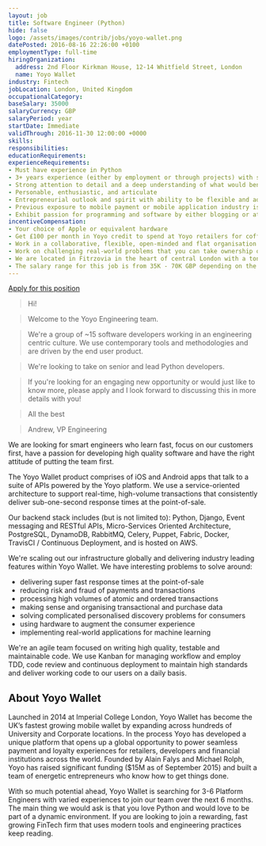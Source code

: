 ```yaml
---
layout: job
title: Software Engineer (Python)
hide: false
logo: /assets/images/contrib/jobs/yoyo-wallet.png
datePosted: 2016-08-16 22:26:00 +0100
employmentType: full-time
hiringOrganization:
  address: 2nd Floor Kirkman House, 12-14 Whitfield Street, London
  name: Yoyo Wallet
industry: Fintech
jobLocation: London, United Kingdom
occupationalCategory:
baseSalary: 35000
salaryCurrency: GBP
salaryPeriod: year
startDate: Immediate
validThrough: 2016-11-30 12:00:00 +0000
skills:
responsibilities:
educationRequirements:
experienceRequirements:
- Must have experience in Python
- 3+ years experience (either by employment or through projects) with some of the technologies and processes we use (Django, PostgreSQL, DynamoDB, RabbitMQ, Nginx, Celery, Puppet, Fabric, Docker, AWS, Kanban, TDD, GoCD, etc)
- Strong attention to detail and a deep understanding of what would benefit our users most
- Personable, enthusiastic, and articulate
- Entrepreneurial outlook and spirit with ability to be flexible and adaptable in a changing environment
- Previous exposure to mobile payment or mobile application industry is an asset
- Exhibit passion for programming and software by either blogging or attending coding conferences or meet-ups (big plus if you've contributed to open-source software)
incentiveCompensation:
- Your choice of Apple or equivalent hardware
- Get £100 per month in Yoyo credit to spend at Yoyo retailers for coffee, tea, and lunch which helps us continuously test our own features
- Work in a collaborative, flexible, open-minded and flat organisation
- Work on challenging real-world problems that you can take ownership of
- We are located in Fitrzovia in the heart of central London with a ton of great food, coffee and bars/pubs within a 2min walking distance
- The salary range for this job is from 35K - 70K GBP depending on the experience level (junior to senior)
---
```

[Apply for this position](https://yoyo.workable.com/jobs/281666)

> Hi!

> Welcome to the Yoyo Engineering team.

> We're a group of ~15 software developers working in an engineering centric culture. We use contemporary tools and methodologies and are driven by the end user product.

> We're looking to take on senior and lead Python developers.

> If you're looking for an engaging new opportunity or would just like to know more, please apply and I look forward to discussing this in more details with you!

> All the best

> Andrew, VP Engineering

We are looking for smart engineers who learn fast, focus on our customers first, have a passion for developing high quality software and have the right attitude of putting the team first.

The Yoyo Wallet product comprises of iOS and Android apps that talk to a suite of APIs powered by the Yoyo platform. We use a service-oriented architecture to support real-time, high-volume transactions that consistently deliver sub-one-second response times at the point-of-sale.

Our backend stack includes (but is not limited to): Python, Django, Event messaging and RESTful APIs, Micro-Services Oriented Architecture, PostgreSQL, DynamoDB, RabbitMQ, Celery, Puppet, Fabric, Docker, TravisCI / Continuous Deployment, and is hosted on AWS.

We're scaling out our infrastructure globally and delivering industry leading features within Yoyo Wallet. We have interesting problems to solve around:

* delivering super fast response times at the point-of-sale
* reducing risk and fraud of payments and transactions
* processing high volumes of atomic and ordered transactions
* making sense and organising transactional and purchase data
* solving complicated personalised discovery problems for consumers
* using hardware to augment the consumer experience
* implementing real-world applications for machine learning

We're an agile team focused on writing high quality, testable and maintainable code. We use Kanban for managing workflow and employ TDD, code review and continuous deployment to maintain high standards and deliver working code to our users on a daily basis.

## About Yoyo Wallet

Launched in 2014 at Imperial College London, Yoyo Wallet has become the UK’s fastest growing mobile wallet by expanding across hundreds of University and Corporate locations. In the process Yoyo has developed a unique platform that opens up a global opportunity to power seamless payment and loyalty experiences for retailers, developers and financial institutions across the world. Founded by Alain Falys and Michael Rolph, Yoyo has raised significant funding ($15M as of September 2015) and built a team of energetic entrepreneurs who know how to get things done.

With so much potential ahead, Yoyo Wallet is searching for 3-6 Platform Engineers with varied experiences to join our team over the next 6 months. The main thing we would ask is that you love Python and would love to be part of a dynamic environment. If you are looking to join a rewarding, fast growing FinTech firm that uses modern tools and engineering practices keep reading.
